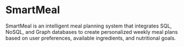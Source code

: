 # SmartMeal
SmartMeal is an intelligent meal planning system that integrates SQL, NoSQL, and Graph databases to create personalized weekly meal plans based on user preferences, available ingredients, and nutritional goals.
